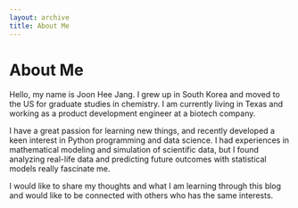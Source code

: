 ```yaml
---
layout: archive
title: About Me
---
```


# About Me

Hello, my name is Joon Hee Jang. I grew up in South Korea and moved to the US for graduate studies in chemistry. I am currently living in Texas and working as a product development engineer at a biotech company.


I have a great passion for learning new things, and recently developed a keen interest in Python programming and data science. I had experiences in mathematical modeling and simulation of scientific data, but I found analyzing real-life data and predicting future outcomes with statistical models really fascinate me.


I would like to share my thoughts and what I am learning through this blog and would like to be connected with others who has the same interests.
